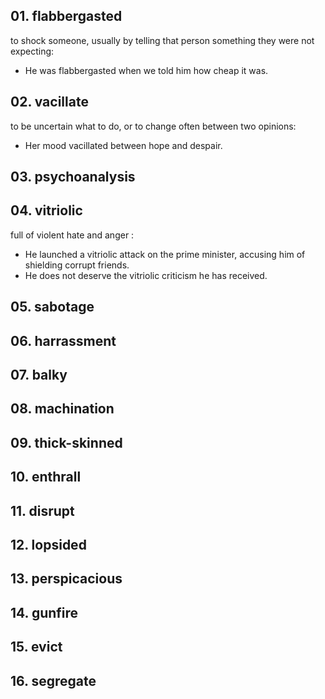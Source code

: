 ## 01. flabbergasted

to shock someone, usually by telling that person something they were not expecting:
 
- He was flabbergasted when we told him how cheap it was.


## 02. vacillate

to be uncertain what to do, or to change often between two opinions:

- Her mood vacillated between hope and despair. 

## 03. psychoanalysis

## 04. vitriolic

full of violent hate and anger : 

- He launched a vitriolic attack on the prime minister, accusing him of shielding corrupt friends.
- He does not deserve the vitriolic criticism he has received.

## 05. sabotage

## 06. harrassment

## 07. balky

## 08. machination

## 09. thick-skinned

## 10. enthrall

## 11. disrupt

## 12. lopsided

## 13. perspicacious

## 14. gunfire

## 15. evict

## 16. segregate